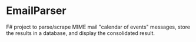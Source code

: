 EmailParser
===========

F# project to parse/scrape MIME mail "calendar of events" messages, store the results in a database, 
and display the consolidated result.

